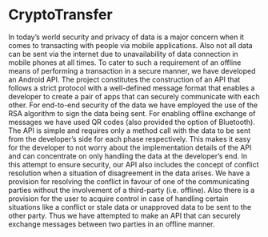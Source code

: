 # CryptoTransfer

In today’s world security and privacy of data is a major concern when it comes to transacting with people via mobile applications. Also not all data can be sent via the internet due to unavailability of data connection in mobile phones at all times. To cater to such a requirement of an offline means of performing a transaction in a secure manner, we have developed an Android API. The project constitutes the construction of an API that follows a strict protocol with a well-defined message format that enables a developer to create a pair of apps that can securely communicate with each other. For end-to-end security of the data we have employed the use of the RSA algorithm to sign the data being sent. For enabling offline exchange of messages we have used QR codes (also provided the option of Bluetooth). The API is simple and requires only a method call with the data to be sent from the developer’s side for each phase respectively. This makes it easy for the developer to not worry about the implementation details of the API and can concentrate on only handling the data at the developer’s end. In this attempt to ensure security, our API also includes the concept of conflict resolution when a situation of disagreement in the data arises. We have a provision for resolving the conflict in favour of one of the communicating parties without the involvement of a third-party (i.e. offline). Also there is a provision for the user to acquire control in case of handling certain situations like a conflict or stale data or unapproved data to be sent to the other party. 
Thus we have attempted to make an API that can securely exchange messages between two parties in an offline manner.
 
